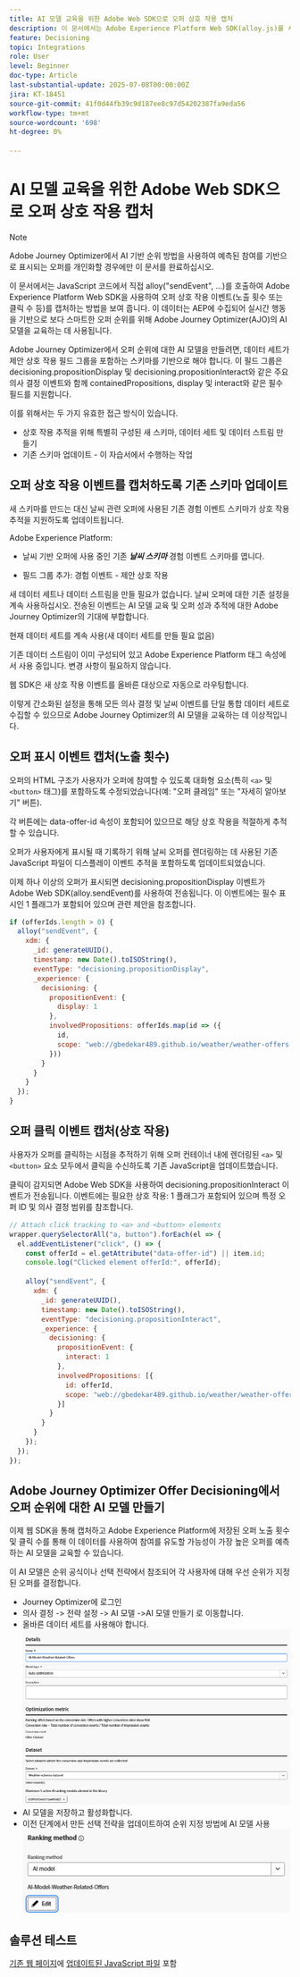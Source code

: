 ```yaml
---
title: AI 모델 교육을 위한 Adobe Web SDK으로 오퍼 상호 작용 캡처
description: 이 문서에서는 Adobe Experience Platform Web SDK(alloy.js)를 사용하여 오퍼 노출 횟수 및 클릭 수와 같은 사용자 상호 작용 데이터를 캡처하는 방법에 대한 지침을 제공합니다. 이 데이터는 Adobe Journey Optimizer(AJO)에서 AI 모델을 지능적으로 교육하여 사용자 비헤이비어와 컨텍스트 신호를 기반으로 오퍼의 등급을 매기기 위한 기반 역할을 합니다.
feature: Decisioning
topic: Integrations
role: User
level: Beginner
doc-type: Article
last-substantial-update: 2025-07-08T00:00:00Z
jira: KT-18451
source-git-commit: 41f0d44fb39c9d187ee8c97d54202387fa9eda56
workflow-type: tm+mt
source-wordcount: '698'
ht-degree: 0%

---
```



# AI 모델 교육을 위한 Adobe Web SDK으로 오퍼 상호 작용 캡처

>[!NOTE]
>
> Adobe Journey Optimizer에서 AI 기반 순위 방법을 사용하여 예측된 참여를 기반으로 표시되는 오퍼를 개인화할 경우에만 이 문서를 완료하십시오.



이 문서에서는 JavaScript 코드에서 직접 alloy(&quot;sendEvent&quot;, ...)를 호출하여 Adobe Experience Platform Web SDK을 사용하여 오퍼 상호 작용 이벤트(노출 횟수 또는 클릭 수 등)를 캡처하는 방법을 보여 줍니다. 이 데이터는 AEP에 수집되어 실시간 행동을 기반으로 보다 스마트한 오퍼 순위를 위해 Adobe Journey Optimizer(AJO)의 AI 모델을 교육하는 데 사용됩니다.

Adobe Journey Optimizer에서 오퍼 순위에 대한 AI 모델을 만들려면, 데이터 세트가 제안 상호 작용 필드 그룹을 포함하는 스키마를 기반으로 해야 합니다. 이 필드 그룹은 decisioning.propositionDisplay 및 decisioning.propositionInteract와 같은 주요 의사 결정 이벤트와 함께 containedPropositions, display 및 interact와 같은 필수 필드를 지원합니다.

이를 위해서는 두 가지 유효한 접근 방식이 있습니다.

- 상호 작용 추적을 위해 특별히 구성된 새 스키마, 데이터 세트 및 데이터 스트림 만들기
- 기존 스키마 업데이트 - 이 자습서에서 수행하는 작업



## 오퍼 상호 작용 이벤트를 캡처하도록 기존 스키마 업데이트

새 스키마를 만드는 대신 날씨 관련 오퍼에 사용된 기존 경험 이벤트 스키마가 상호 작용 추적을 지원하도록 업데이트됩니다.

Adobe Experience Platform:

- 날씨 기반 오퍼에 사용 중인 기존 _&#x200B;**날씨 스키마**&#x200B;_ 경험 이벤트 스키마를 엽니다.

- 필드 그룹 추가:
경험 이벤트 - 제안 상호 작용

새 데이터 세트나 데이터 스트림을 만들 필요가 없습니다. 날씨 오퍼에 대한 기존 설정을 계속 사용하십시오. 전송된 이벤트는 AI 모델 교육 및 오퍼 성과 추적에 대한 Adobe Journey Optimizer의 기대에 부합합니다.


현재 데이터 세트를 계속 사용(새 데이터 세트를 만들 필요 없음)

기존 데이터 스트림이 이미 구성되어 있고 Adobe Experience Platform 태그 속성에서 사용 중입니다. 변경 사항이 필요하지 않습니다.

웹 SDK은 새 상호 작용 이벤트를 올바른 대상으로 자동으로 라우팅합니다.

이렇게 간소화된 설정을 통해 모든 의사 결정 및 날씨 이벤트를 단일 통합 데이터 세트로 수집할 수 있으므로 Adobe Journey Optimizer의 AI 모델을 교육하는 데 이상적입니다.


## 오퍼 표시 이벤트 캡처(노출 횟수)

오퍼의 HTML 구조가 사용자가 오퍼에 참여할 수 있도록 대화형 요소(특히 `<a>` 및 `<button>` 태그)를 포함하도록 수정되었습니다(예: &quot;오퍼 클레임&quot; 또는 &quot;자세히 알아보기&quot; 버튼).

각 버튼에는 data-offer-id 속성이 포함되어 있으므로 해당 상호 작용을 적절하게 추적할 수 있습니다.



오퍼가 사용자에게 표시될 때 기록하기 위해 날씨 오퍼를 렌더링하는 데 사용된 기존 JavaScript 파일이 디스플레이 이벤트 추적을 포함하도록 업데이트되었습니다.

이제 하나 이상의 오퍼가 표시되면 decisioning.propositionDisplay 이벤트가 Adobe Web SDK(alloy.sendEvent)를 사용하여 전송됩니다. 이 이벤트에는 필수 표시인 1 플래그가 포함되어 있으며 관련 제안을 참조합니다.


```javascript
if (offerIds.length > 0) {
  alloy("sendEvent", {
    xdm: {
      _id: generateUUID(),
      timestamp: new Date().toISOString(),
      eventType: "decisioning.propositionDisplay",
      _experience: {
        decisioning: {
          propositionEvent: {
            display: 1
          },
          involvedPropositions: offerIds.map(id => ({
            id,
            scope: "web://gbedekar489.github.io/weather/weather-offers.html#offerContainer"
          }))
        }
      }
    }
  });
}
```

## 오퍼 클릭 이벤트 캡처(상호 작용)

사용자가 오퍼를 클릭하는 시점을 추적하기 위해 오퍼 컨테이너 내에 렌더링된 `<a>` 및 `<button>` 요소 모두에서 클릭을 수신하도록 기존 JavaScript을 업데이트했습니다.

클릭이 감지되면 Adobe Web SDK을 사용하여 decisioning.propositionInteract 이벤트가 전송됩니다. 이벤트에는 필요한 상호 작용: 1 플래그가 포함되어 있으며 특정 오퍼 ID 및 의사 결정 범위를 참조합니다.

```javascript
// Attach click tracking to <a> and <button> elements
wrapper.querySelectorAll("a, button").forEach(el => {
  el.addEventListener("click", () => {
    const offerId = el.getAttribute("data-offer-id") || item.id;
    console.log("Clicked element offerId:", offerId);

    alloy("sendEvent", {
      xdm: {
        _id: generateUUID(),
        timestamp: new Date().toISOString(),
        eventType: "decisioning.propositionInteract",
        _experience: {
          decisioning: {
            propositionEvent: {
              interact: 1
            },
            involvedPropositions: [{
              id: offerId,
              scope: "web://gbedekar489.github.io/weather/weather-offers.html#offerContainer"
            }]
          }
        }
      }
    });
  });
});
```

## Adobe Journey Optimizer Offer Decisioning에서 오퍼 순위에 대한 AI 모델 만들기

이제 웹 SDK을 통해 캡처하고 Adobe Experience Platform에 저장된 오퍼 노출 횟수 및 클릭 수를 통해 이 데이터를 사용하여 참여를 유도할 가능성이 가장 높은 오퍼를 예측하는 AI 모델을 교육할 수 있습니다.

이 AI 모델은 순위 공식이나 선택 전략에서 참조되어 각 사용자에 대해 우선 순위가 지정된 오퍼를 결정합니다.
- Journey Optimizer에 로그인
- 의사 결정 -> 전략 설정 -> AI 모델 ->AI 모델 만들기 로 이동합니다.
- 올바른 데이터 세트를 사용해야 합니다.
  ![ai-모델](assets/ai-model.png)
- AI 모델을 저장하고 활성화합니다.
- 이전 단계에서 만든 선택 전략을 업데이트하여 순위 지정 방법에 AI 모델 사용
  ![update-selection-strategy](assets/update-selection-strategy.png)

## 솔루션 테스트

[기존 웹 페이지](assets/ai-model.js)에 [업데이트된 JavaScript 파일](assets/weather-offers.html) 포함